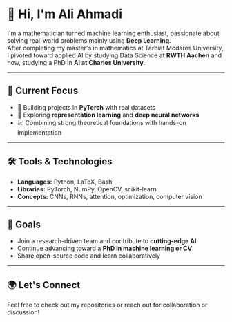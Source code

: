 # 👋 Hi, I'm Ali Ahmadi

I'm a mathematician turned machine learning enthusiast, passionate about solving real-world problems mainly using **Deep Learning**.  
After completing my master's in mathematics at Tarbiat Modares University, I pivoted toward applied AI by studying Data Science at **RWTH Aachen** and now, studying a PhD in **AI at Charles University**.

---

## 🔬 Current Focus

- 📌 Building projects in **PyTorch** with real datasets 
- 🤖 Exploring **representation learning** and **deep neural networks**
- 📈 Combining strong theoretical foundations with hands-on implementation

---

## 🛠️ Tools & Technologies

- **Languages:** Python, LaTeX, Bash  
- **Libraries:** PyTorch, NumPy, OpenCV, scikit-learn  
- **Concepts:** CNNs, RNNs, attention, optimization, computer vision  

---

## 🎯 Goals

- Join a research-driven team and contribute to **cutting-edge AI**  
- Continue advancing toward a **PhD in machine learning or CV**  
- Share open-source code and learn collaboratively

---

## 🌍 Let's Connect

Feel free to check out my repositories or reach out for collaboration or discussion!
